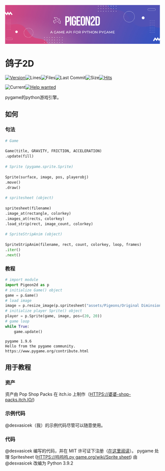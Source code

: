 <center><img src="Pigeon2d.png"></center>

# 鸽子2D

[![Version](https://img.shields.io/pypi/v/Pigeon2D)](https://pypi.org/project/Pigeon2D/)![Lines](https://img.shields.io/tokei/lines/github/desvasicek/Pigeon2D)![Files](https://img.shields.io/github/directory-file-count/desvasicek/Pigeon2D)![Last Commit](https://img.shields.io/github/last-commit/desvasicek/Pigeon2D)![Size](https://img.shields.io/github/languages/code-size/desvasicek/Pigeon2D)[![Hits](https://hits.sh/github.com/desvasicek/Pigeon2D/hits.svg)](https://github.com/desvasicek/Pigeon2D)

![Current](https://img.shields.io/badge/currently-in%20progress-red)[![Help wanted](https://img.shields.io/badge/-help--wanted-yellow)](https://github.com/desvasicek/Pigeon2D/pulls)

pygame的python游戏引擎。

## 如何

### 句法

```python
# Game

Game(title, GRAVITY, FRICTION, ACCELERATION)
.update(fill)

# Sprite (pygame.sprite.Sprite)

Sprite(surface, image, pos, playerobj)
.move()
.draw()

# spritesheet (object)

spritesheet(filename)
.image_at(rectangle, colorkey)
.images_at(rects, colorkey)
.load_strip(rect, image_count, colorkey)

# SpriteStripAnim (object)

SpriteStripAnim(filename, rect, count, colorkey, loop, frames)
.iter()
.next()

```

### 教程

```python
# import module
import Pigeon2d as p
# initialize Game() object
game = p.Game()
# load image
image = p.resize_image(p.spritesheet("assets/Pigeons/Original Diminsions/Pigeon Sprite Sheet.png").image_at((0, 16, 16, 16)))
# initialize player Sprite() object
player = p.Sprite(game, image, pos=(20, 20))
# game loop
while True:
    game.update()

```

    pygame 1.9.6
    Hello from the pygame community. https://www.pygame.org/contribute.html

## 用于教程

### 资产

资产由 Pop Shop Packs 在 itch.io 上制作（[HTTPS://婆婆-shop-packs.itch.IO/](https://pop-shop-packs.itch.io/))

### 示例代码

@desvasicek（我）的示例代码尽管可以随意使用。

### 代码

@desvasicek 编写的代码，并在 MIT 许可证下注册（[在这里阅读](https://github.com/desvasicek/Pigeon2D/blob/main/LICENSE)）。
pygame 处理 Spritesheet ([HTTPS://呜呜呜.py game.org/wiki/Sprite sheet](https://www.pygame.org/wiki/Spritesheet)) 由@desvasicek 改编为 Python 3.9.2
